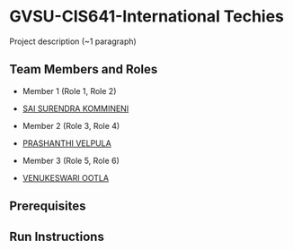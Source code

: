 # GVSU-CIS641-International Techies

Project description (~1 paragraph)

## Team Members and Roles

* Member 1 (Role 1, Role 2)
- [SAI SURENDRA KOMMINENI](https://github.com/saisurendrakommineni/CIS641-HW2-KOMMINENI)
* Member 2 (Role 3, Role 4)
- [PRASHANTHI VELPULA](https://github.com/PrashanthiVelpula/CIS641-HW2-Velpula.git)
* Member 3 (Role 5, Role 6)
- [VENUKESWARI OOTLA](https://github.com/Venuootla/CIS-641-HW2-OOTLA)

## Prerequisites

## Run Instructions
